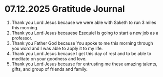 # 07.12.2025 Gratitude Journal

1. Thank you Lord Jesus because we were able with Saketh to run 3 miles this morning.
2. Thank you Lord Jesus becauese Ezequiel is going to start a new job as a professor.
3. Thank you Father God because You spoke to me this morning through you word and I was able to apply it to my life.
4. Thank you Lord Jesus because I get this day of rest and to be able to meditate on your goodness and love.
5. Thank you Lord Jesus because for entrusting me these amazing talents, gifts, and group of friends and family.
